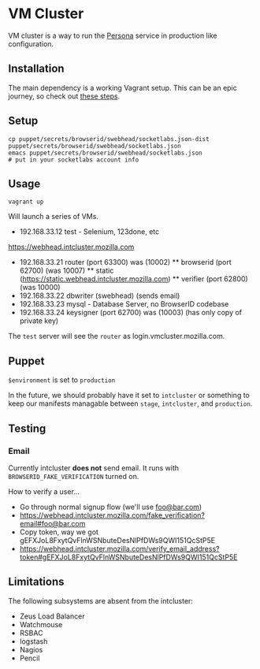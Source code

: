 # VM Cluster #
VM cluster is a way to run the [Persona](https://github.com/mozilla/browserid)
service in production like configuration.

## Installation ##

The main dependency is a working Vagrant setup. This can be an epic journey, so
check out [these steps](https://id.etherpad.mozilla.org/vagrant-browserid).

## Setup ##

    cp puppet/secrets/browserid/swebhead/socketlabs.json-dist puppet/secrets/browserid/swebhead/socketlabs.json
    emacs puppet/secrets/browserid/swebhead/socketlabs.json
    # put in your socketlabs account info

## Usage ##

    vagrant up

Will launch a series of VMs.

* 192.168.33.12 test - Selenium, 123done, etc

https://webhead.intcluster.mozilla.com
* 192.168.33.21 router (port 63300) was (10002)
** browserid (port 62700) (was 10007)
** static (https://static.webhead.intcluster.mozilla.com)
** verifier (port 62800) (was 10000)
* 192.168.33.22 dbwriter (swebhead) (sends email)
* 192.168.33.23 mysql - Database Server, no BrowserID codebase
* 192.168.33.24 keysigner (port 62700) was (10003) (has only copy of private key)

The `test` server will see the `router` as login.vmcluster.mozilla.com.

## Puppet ##

`$environment` is set to `production`

In the future, we should probably have it set to `intcluster` or something to
keep our manifests managable between `stage`, `intcluster`, and `production`.

## Testing ##
### Email ###

Currently intcluster **does not** send email. It runs with
`BROWSERID_FAKE_VERIFICATION` turned on.

How to verify a user...
* Go through normal signup flow (we'll use foo@bar.com)
* https://webhead.intcluster.mozilla.com/fake_verification?email#foo@bar.com
* Copy token, way we got gEFXJoL8FxytQvFlnWSNbuteDesNlPfDWs9QWI151QcStP5E
* https://webhead.intcluster.mozilla.com/verify_email_address?token#gEFXJoL8FxytQvFlnWSNbuteDesNlPfDWs9QWI151QcStP5E

## Limitations ##

The following subsystems are absent from the intcluster:

* Zeus Load Balancer
* Watchmouse
* RSBAC
* logstash
* Nagios
* Pencil